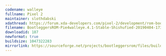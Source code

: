 ```yaml
---
codename: walleye
fullname: Pixel 2
maintainer: slothdabski
xdathread: https://forum.xda-developers.com/pixel-2/development/rom-bootleggersrom-4-0-stable-t3884138
filename: BootleggersROM-Pie4walleye.4.1-Stable-Shishufied-20190404-173018.zip
downloadid: 187
newformat: true
buildsize: 1047322283
mirrorlink: https://sourceforge.net/projects/bootleggersrom/files/builds/walleye/
---
```

